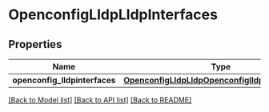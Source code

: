 # OpenconfigLldpLldpInterfaces

## Properties
Name | Type | Description | Notes
------------ | ------------- | ------------- | -------------
**openconfig_lldpinterfaces** | [**OpenconfigLldpLldpOpenconfiglldplldpInterfaces**](OpenconfigLldpLldpOpenconfiglldplldpInterfaces.md) |  | [optional] 

[[Back to Model list]](../README.md#documentation-for-models) [[Back to API list]](../README.md#documentation-for-api-endpoints) [[Back to README]](../README.md)


